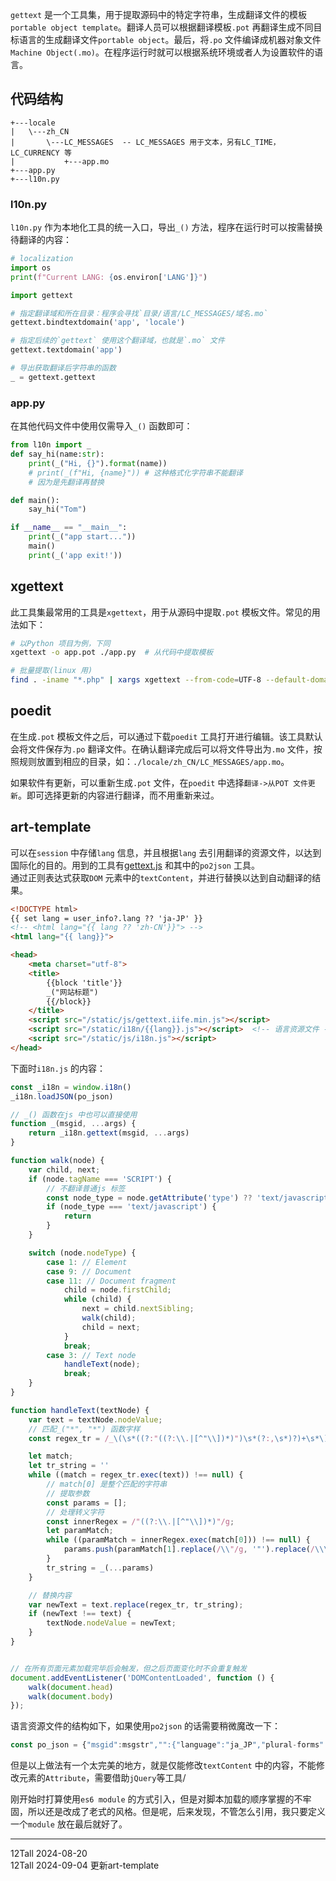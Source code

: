 
`gettext` 是一个工具集，用于提取源码中的特定字符串，生成翻译文件的模板`portable object template`。翻译人员可以根据翻译模板`.pot` 再翻译生成不同目标语言的生成翻译文件`portable object`。最后，将`.po` 文件编译成机器对象文件`Machine Object(.mo)`。在程序运行时就可以根据系统环境或者人为设置软件的语言。  

## 代码结构  
```text
+---locale
|   \---zh_CN
|       \---LC_MESSAGES  -- LC_MESSAGES 用于文本，另有LC_TIME，LC_CURRENCY 等
|           +---app.mo
+---app.py
+---l10n.py
```  

### l10n.py  
`l10n.py` 作为本地化工具的统一入口，导出`_()` 方法，程序在运行时可以按需替换待翻译的内容：  
```python
# localization  
import os
print(f"Current LANG: {os.environ['LANG']}")

import gettext

# 指定翻译域和所在目录：程序会寻找`目录/语言/LC_MESSAGES/域名.mo`
gettext.bindtextdomain('app', 'locale') 

# 指定后续的`gettext` 使用这个翻译域，也就是`.mo` 文件
gettext.textdomain('app')

# 导出获取翻译后字符串的函数
_ = gettext.gettext
```

### app.py  
在其他代码文件中使用仅需导入`_()` 函数即可：  

```python  
from l10n import _
def say_hi(name:str):
    print(_("Hi, {}").format(name))
    # print(_(f"Hi, {name}")) # 这种格式化字符串不能翻译
    # 因为是先翻译再替换

def main():
    say_hi("Tom")

if __name__ == "__main__":
    print(_("app start..."))  
    main()
    print(_('app exit!'))
```


## xgettext 
此工具集最常用的工具是`xgettext`，用于从源码中提取`.pot` 模板文件。常见的用法如下：  
```bash  
# 以Python 项目为例，下同
xgettext -o app.pot ./app.py  # 从代码中提取模板  

# 批量提取(linux 用)
find . -iname "*.php" | xargs xgettext --from-code=UTF-8 --default-domain=project
```  

## poedit  
在生成`.pot` 模板文件之后，可以通过下载`poedit` 工具打开进行编辑。该工具默认会将文件保存为`.po` 翻译文件。在确认翻译完成后可以将文件导出为`.mo` 文件，按照规则放置到相应的目录，如：`./locale/zh_CN/LC_MESSAGES/app.mo`。  

如果软件有更新，可以重新生成`.pot` 文件，在`poedit` 中选择`翻译->从POT 文件更新`。即可选择更新的内容进行翻译，而不用重新来过。  

## art-template   
可以在`session` 中存储`lang` 信息，并且根据`lang` 去引用翻译的资源文件，以达到国际化的目的。用到的工具有[gettext.js](https://github.com/guillaumepotier/gettext.js) 和其中的`po2json` 工具。  
通过正则表达式获取`DOM` 元素中的`textContent`，并进行替换以达到自动翻译的结果。  
```html
<!DOCTYPE html>
{{ set lang = user_info?.lang ?? 'ja-JP' }}
<!-- <html lang="{{ lang ?? 'zh-CN'}}"> -->
<html lang="{{ lang}}">

<head>
    <meta charset="utf-8">
    <title>
        {{block 'title'}}
        _("网站标题")
        {{/block}}
    </title>
    <script src="/static/js/gettext.iife.min.js"></script>
    <script src="/static/i18n/{{lang}}.js"></script>  <!-- 语言资源文件 -->
    <script src="/static/js/i18n.js"></script>
</head>
```
下面时`i18n.js` 的内容：  
```js
const _i18n = window.i18n()
_i18n.loadJSON(po_json)

// _() 函数在js 中也可以直接使用
function _(msgid, ...args) {
    return _i18n.gettext(msgid, ...args)
}

function walk(node) {
    var child, next;
    if (node.tagName === 'SCRIPT') {
        // 不翻译普通js 标签
        const node_type = node.getAttribute('type') ?? 'text/javascript'
        if (node_type === 'text/javascript') {
            return
        }
    }

    switch (node.nodeType) {
        case 1: // Element
        case 9: // Document
        case 11: // Document fragment
            child = node.firstChild;
            while (child) {
                next = child.nextSibling;
                walk(child);
                child = next;
            }
            break;
        case 3: // Text node                
            handleText(node);
            break;
    }
}

function handleText(textNode) {
    var text = textNode.nodeValue;
    // 匹配_("*", "*") 函数字样
    const regex_tr = /_\(\s*((?:"((?:\\.|[^"\\])*)")\s*(?:,\s*)?)+\s*\)/g;

    let match;
    let tr_string = ''
    while ((match = regex_tr.exec(text)) !== null) {
        // match[0] 是整个匹配的字符串
        // 提取参数
        const params = [];
        // 处理转义字符
        const innerRegex = /"((?:\\.|[^"\\])*)"/g;
        let paramMatch;
        while ((paramMatch = innerRegex.exec(match[0])) !== null) {
            params.push(paramMatch[1].replace(/\\"/g, '"').replace(/\\\\/g, '\\'));
        }
        tr_string = _(...params)
    }

    // 替换内容
    var newText = text.replace(regex_tr, tr_string);
    if (newText !== text) {
        textNode.nodeValue = newText;
    }
}


// 在所有页面元素加载完毕后会触发，但之后页面变化时不会重复触发
document.addEventListener('DOMContentLoaded', function () {
    walk(document.head)
    walk(document.body)
});        
```

语言资源文件的结构如下，如果使用`po2json` 的话需要稍微魔改一下：  
```js
const po_json = {"msgid":msgstr","":{"language":"ja_JP","plural-forms":"nplurals=2; plural=n>1;"}}
```

但是以上做法有一个太完美的地方，就是仅能修改`textContent` 中的内容，不能修改元素的`Attribute`，需要借助`jQuery`等工具/ 

刚开始时打算使用`es6 module` 的方式引入，但是对脚本加载的顺序掌握的不牢固，所以还是改成了老式的风格。但是呢，后来发现，不管怎么引用，我只要定义一个`module` 放在最后就好了。

-----   

12Tall 2024-08-20  
12Tall 2024-09-04 更新art-template  

<script async src="/js/main.js"></script>
